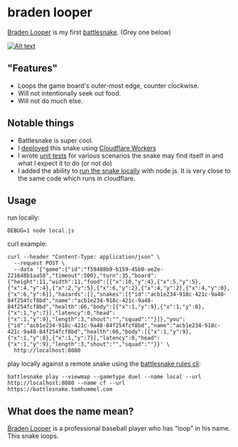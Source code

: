 # braden looper

[Braden Looper](https://play.battlesnake.com/u/tphummel/braden-looper/) is my first [battlesnake](https://play.battlesnake.com). (Grey one below)

[![Alt text](/braden-looper.gif)](https://play.battlesnake.com/g/87504a4f-498a-422c-9124-ccbb46586bbc/)

## "Features"

- Loops the game board's outer-most edge, counter clockwise.
- Will not intentionally seek out food.
- Will not do much else.

## Notable things

- Battlesnake is super cool.
- I [deployed](https://braden-looper-battlesnake.tomhummel.com) this snake using [Cloudflare Workers](https://workers.cloudflare.com/)
- I wrote [unit tests](/test.js) for various scenarios the snake may find itself in and what I expect it to do (or not do)
- I added the ability to [run the snake locally](/local.js) with node.js. It is very close to the same code which runs in cloudflare.

## Usage

run locally:
```
DEBUG=1 node local.js
```

curl example:

```
curl --header "Content-Type: application/json" \
  --request POST \
  --data '{"game":{"id":"f59488b9-b159-45b0-ae2e-221648b1aa58","timeout":500},"turn":35,"board":{"height":11,"width":11,"food":[{"x":10,"y":4},{"x":5,"y":5},{"x":4,"y":4},{"x":2,"y":5},{"x":6,"y":2},{"x":4,"y":2},{"x":4,"y":0},{"x":6,"y":6}],"hazards":[],"snakes":[{"id":"acb1e234-918c-421c-9a48-84f254fcf8bd","name":"acb1e234-918c-421c-9a48-84f254fcf8bd","health":66,"body":[{"x":1,"y":9},{"x":1,"y":8},{"x":1,"y":7}],"latency":0,"head":{"x":1,"y":9},"length":3,"shout":"","squad":""}]},"you":{"id":"acb1e234-918c-421c-9a48-84f254fcf8bd","name":"acb1e234-918c-421c-9a48-84f254fcf8bd","health":66,"body":[{"x":1,"y":9},{"x":1,"y":8},{"x":1,"y":7}],"latency":0,"head":{"x":1,"y":9},"length":3,"shout":"","squad":""}}' \
  http://localhost:8080
  ```

  play locally against a remote snake using the [battlesnake rules cli](https://github.com/BattlesnakeOfficial/rules):
  ```
  battlesnake play --viewmap --gametype duel --name local --url http://localhost:8080 --name cf --url https://battlesnake.tomhummel.com
  ```

## What does the name mean?

[Braden Looper](https://www.baseball-reference.com/players/l/loopebr01.shtml) is a professional baseball player who has "loop" in his name. This snake loops.
